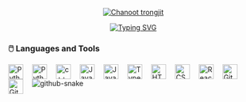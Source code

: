 <p align="center">
  <a href="https://git.io/typing-svg"><img src="https://readme-typing-svg.demolab.com?font=Fira+Code&weight=500&size=25&duration=1&pause=1000&color=F7C313&center=true&vCenter=true&repeat=false&width=435&lines=Chanoot+Trongjit" alt="Chanoot trongjit" /></a>
</p>

<p align="center">
<a href="https://git.io/typing-svg"><img src="https://readme-typing-svg.demolab.com?font=Fira+Code&weight=500&size=25&pause=1000&color=F7C313&center=true&vCenter=true&width=500&lines=Don't+have+anything+to+write+yet;just+want+to+be+cool" alt="Typing SVG" /></a>
</p>

<!-- Social icons section -->
<p align="center">

  </p>

### 🖱️ Languages and Tools

<img align="left" alt="Python" width="30px" style="padding-right:15px;" src="https://cdn.jsdelivr.net/gh/devicons/devicon/icons/python/python-plain.svg" />
<img align="left" alt="Python" width="30px" style="padding-right:15px;" src="https://cdn.jsdelivr.net/gh/devicons/devicon@latest/icons/tensorflow/tensorflow-original.svg" />
<img align="left" alt="c++" width="30px" style="padding-right:15px;" src="https://cdn.jsdelivr.net/gh/devicons/devicon@latest/icons/cplusplus/cplusplus-plain.svg" />
<img align="left" alt="Java" width="30px" style="padding-right:15px;" src="https://cdn.jsdelivr.net/gh/devicons/devicon/icons/java/java-original.svg"/>
<img align="left" alt="JavaScript" width="30px" style="padding-right:15px;" src="https://cdn.jsdelivr.net/gh/devicons/devicon/icons/javascript/javascript-plain.svg" />
<img align="left" alt="TypeScript" width="30px" style="padding-right:15px;" src="https://cdn.jsdelivr.net/gh/devicons/devicon/icons/typescript/typescript-plain.svg" />
<img align="left" alt="HTML" width="30px" style="padding-right:15px;" src="https://cdn.jsdelivr.net/gh/devicons/devicon/icons/html5/html5-plain.svg" />
<img align="left" alt="CSS" width="30px" style="padding-right:15px;" src="https://cdn.jsdelivr.net/gh/devicons/devicon/icons/css3/css3-plain.svg" />
<img align="left" alt="React" width="30px" style="padding-right:15px;" src="https://cdn.jsdelivr.net/gh/devicons/devicon/icons/react/react-original.svg" />
<img align="left" alt="Git" width="30px" style="padding-right:15px;" src="https://cdn.jsdelivr.net/gh/devicons/devicon/icons/git/git-original.svg" />
<img align="left" alt="GitHub" width="30px" style="padding-right:15px;" src="https://cdn.jsdelivr.net/gh/devicons/devicon/icons/github/github-original.svg" />
<br />

<picture>
  <source media="(prefers-color-scheme: dark)" srcset="https://raw.githubusercontent.com/tobiasmeyhoefer/tobiasmeyhoefer/output/github-snake-dark.svg" />
  <source media="(prefers-color-scheme: light)" srcset="https://raw.githubusercontent.com/tobiasmeyhoefer/tobiasmeyhoefer/output/github-snake.svg" />
  <img alt="github-snake" src="https://raw.githubusercontent.com/tobiasmeyhoefer/tobiasmeyhoefer/output/github-snake.svg" />
</picture>
